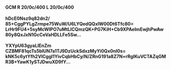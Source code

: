 #### GCM R 20/0c/400 L 20/0c/400
**hDcE0Nsz9q82dn2/**<br/>**85+CggPYLgZrmpe75WuW/U6LYQedQQxlW00Dt6Tfc80=**<br/>**LrHr9FU4+5syMcWIPO7uMtLlCQmzQK+PG7KiH+Cb9XPAeImEwjhPwAw80y8QxJxN1GcCeVaHDLLFe5Sw...**<br/><br/>
**YXYpU63gyaLlEnZm**<br/>**CZBMF81qcTs5blUN7a1TJ9DzUckSdxzMyYi0Qx0nl0s=**<br/>**kNK5c6ytYfh2VlCggl1YivCqbHbCy/N/ZRnG191a8Z7N+rRglKuVCTAZqGMR3B+YawK1ySTJDwuXD9fY...**
